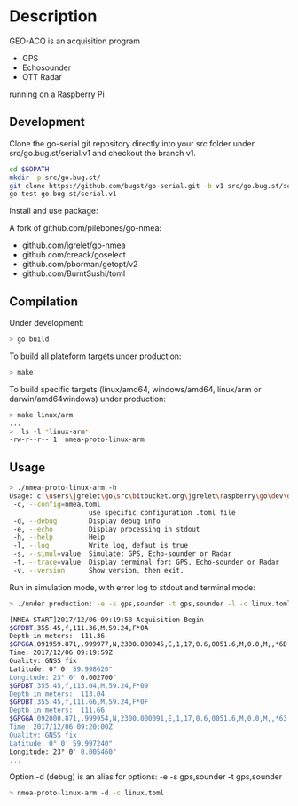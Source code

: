 # Description

GEO-ACQ is an acquisition program

- GPS
- Echosounder
- OTT Radar

running on a Raspberry Pi

## Development

Clone the go-serial git repository directly into your src folder under src/go.bug.st/serial.v1 and checkout the branch v1.

```bash
cd $GOPATH
mkdir -p src/go.bug.st/
git clone https://github.com/bugst/go-serial.git -b v1 src/go.bug.st/serial.v1
go test go.bug.st/serial.v1
```

Install and use package:

A fork of github.com/pilebones/go-nmea:

- github.com/jgrelet/go-nmea
- github.com/creack/goselect
- github.com/pborman/getopt/v2
- github.com/BurntSushi/toml

## Compilation

Under development:

```bash
> go build
```

To build all plateform targets under production:

```bash
> make
```

To build specific  targets (linux/amd64, windows/amd64, linux/arm or darwin/amd64windows) under production:

```bash
> make linux/arm
...
>  ls -l *linux-arm*
-rw-r--r-- 1  nmea-proto-linux-arm
```

## Usage

```bash
> ./nmea-proto-linux-arm -h
Usage: c:\users\jgrelet\go\src\bitbucket.org\jgrelet\raspberry\go\dev\dev.exe [-dehlv] [-c nmea.toml] [-s value] [-t value] [parameters ...]
 -c, --config=nmea.toml
                    use specific configuration .toml file
 -d, --debug        Display debug info
 -e, --echo         Display processing in stdout
 -h, --help         Help
 -l, --log          Write log, defaut is true
 -s, --simul=value  Simulate: GPS, Echo-sounder or Radar
 -t, --trace=value  Display terminal for: GPS, Echo-sounder or Radar
 -v, --version      Show version, then exit.
```

Run in simulation mode, with error log to stdout and terminal mode:

```bash
> ./under production: -e -s gps,sounder -t gps,sounder -l -c linux.toml

[NMEA START]2017/12/06 09:19:58 Acquisition Begin
$GPDBT,355.45,f,111.36,M,59.24,F*0A
Depth in meters:  111.36
$GPGGA,091959.871,.999977,N,2300.000045,E,1,17,0.6,0051.6,M,0.0,M,,*6D
Time: 2017/12/06 09:19:59Z
Quality: GNSS fix
Latitude: 0° 0' 59.998620"
Longitude: 23° 0' 0.002700"
$GPDBT,355.45,f,113.04,M,59.24,F*09
Depth in meters:  113.04
$GPDBT,355.45,f,111.66,M,59.24,F*0F
Depth in meters:  111.66
$GPGGA,092000.871,.999954,N,2300.000091,E,1,17,0.6,0051.6,M,0.0,M,,*63
Time: 2017/12/06 09:20:00Z
Quality: GNSS fix
Latitude: 0° 0' 59.997240"
Longitude: 23° 0' 0.005460"
...
```

Option -d (debug) is an alias for options: -e -s gps,sounder -t gps,sounder

```bash
> nmea-proto-linux-arm -d -c linux.toml
```